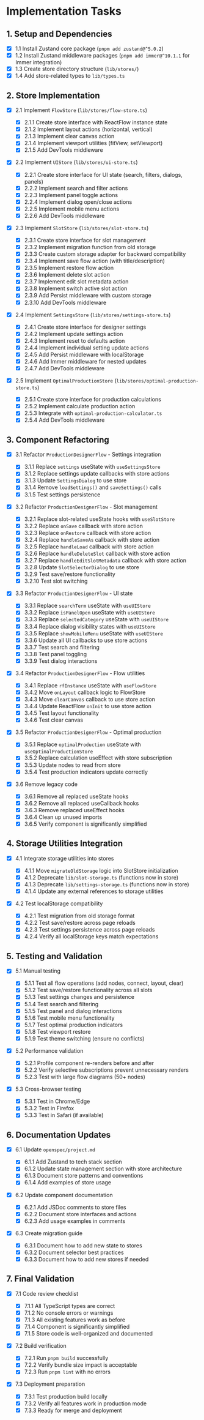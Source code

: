 # Implementation Tasks

## 1. Setup and Dependencies

- [x] 1.1 Install Zustand core package (`pnpm add zustand@^5.0.2`)
- [x] 1.2 Install Zustand middleware packages (`pnpm add immer@^10.1.1` for Immer integration)
- [x] 1.3 Create store directory structure (`lib/stores/`)
- [x] 1.4 Add store-related types to `lib/types.ts`

## 2. Store Implementation

- [x] 2.1 Implement `FlowStore` (`lib/stores/flow-store.ts`)

  - [x] 2.1.1 Create store interface with ReactFlow instance state
  - [x] 2.1.2 Implement layout actions (horizontal, vertical)
  - [x] 2.1.3 Implement clear canvas action
  - [x] 2.1.4 Implement viewport utilities (fitView, setViewport)
  - [x] 2.1.5 Add DevTools middleware

- [x] 2.2 Implement `UIStore` (`lib/stores/ui-store.ts`)

  - [x] 2.2.1 Create store interface for UI state (search, filters, dialogs, panels)
  - [x] 2.2.2 Implement search and filter actions
  - [x] 2.2.3 Implement panel toggle actions
  - [x] 2.2.4 Implement dialog open/close actions
  - [x] 2.2.5 Implement mobile menu actions
  - [x] 2.2.6 Add DevTools middleware

- [x] 2.3 Implement `SlotStore` (`lib/stores/slot-store.ts`)

  - [x] 2.3.1 Create store interface for slot management
  - [x] 2.3.2 Implement migration function from old storage
  - [x] 2.3.3 Create custom storage adapter for backward compatibility
  - [x] 2.3.4 Implement save flow action (with title/description)
  - [x] 2.3.5 Implement restore flow action
  - [x] 2.3.6 Implement delete slot action
  - [x] 2.3.7 Implement edit slot metadata action
  - [x] 2.3.8 Implement switch active slot action
  - [x] 2.3.9 Add Persist middleware with custom storage
  - [x] 2.3.10 Add DevTools middleware

- [x] 2.4 Implement `SettingsStore` (`lib/stores/settings-store.ts`)

  - [x] 2.4.1 Create store interface for designer settings
  - [x] 2.4.2 Implement update settings action
  - [x] 2.4.3 Implement reset to defaults action
  - [x] 2.4.4 Implement individual setting update actions
  - [x] 2.4.5 Add Persist middleware with localStorage
  - [x] 2.4.6 Add Immer middleware for nested updates
  - [x] 2.4.7 Add DevTools middleware

- [x] 2.5 Implement `OptimalProductionStore` (`lib/stores/optimal-production-store.ts`)
  - [x] 2.5.1 Create store interface for production calculations
  - [x] 2.5.2 Implement calculate production action
  - [x] 2.5.3 Integrate with `optimal-production-calculator.ts`
  - [x] 2.5.4 Add DevTools middleware

## 3. Component Refactoring

- [x] 3.1 Refactor `ProductionDesignerFlow` - Settings integration

  - [x] 3.1.1 Replace `settings` useState with `useSettingsStore`
  - [x] 3.1.2 Replace settings update callbacks with store actions
  - [x] 3.1.3 Update `SettingsDialog` to use store
  - [x] 3.1.4 Remove `loadSettings()` and `saveSettings()` calls
  - [x] 3.1.5 Test settings persistence

- [x] 3.2 Refactor `ProductionDesignerFlow` - Slot management

  - [x] 3.2.1 Replace slot-related useState hooks with `useSlotStore`
  - [x] 3.2.2 Replace `onSave` callback with store action
  - [x] 3.2.3 Replace `onRestore` callback with store action
  - [x] 3.2.4 Replace `handleSaveAs` callback with store action
  - [x] 3.2.5 Replace `handleLoad` callback with store action
  - [x] 3.2.6 Replace `handleDeleteSlot` callback with store action
  - [x] 3.2.7 Replace `handleEditSlotMetadata` callback with store action
  - [x] 3.2.8 Update `SlotSelectorDialog` to use store
  - [x] 3.2.9 Test save/restore functionality
  - [x] 3.2.10 Test slot switching

- [x] 3.3 Refactor `ProductionDesignerFlow` - UI state

  - [x] 3.3.1 Replace `searchTerm` useState with `useUIStore`
  - [x] 3.3.2 Replace `isPanelOpen` useState with `useUIStore`
  - [x] 3.3.3 Replace `selectedCategory` useState with `useUIStore`
  - [x] 3.3.4 Replace dialog visibility states with `useUIStore`
  - [x] 3.3.5 Replace `showMobileMenu` useState with `useUIStore`
  - [x] 3.3.6 Update all UI callbacks to use store actions
  - [x] 3.3.7 Test search and filtering
  - [x] 3.3.8 Test panel toggling
  - [x] 3.3.9 Test dialog interactions

- [x] 3.4 Refactor `ProductionDesignerFlow` - Flow utilities

  - [x] 3.4.1 Replace `rfInstance` useState with `useFlowStore`
  - [x] 3.4.2 Move `onLayout` callback logic to FlowStore
  - [x] 3.4.3 Move `clearCanvas` callback to use store action
  - [x] 3.4.4 Update ReactFlow `onInit` to use store action
  - [x] 3.4.5 Test layout functionality
  - [x] 3.4.6 Test clear canvas

- [x] 3.5 Refactor `ProductionDesignerFlow` - Optimal production

  - [x] 3.5.1 Replace `optimalProduction` useState with `useOptimalProductionStore`
  - [x] 3.5.2 Replace calculation useEffect with store subscription
  - [x] 3.5.3 Update nodes to read from store
  - [x] 3.5.4 Test production indicators update correctly

- [x] 3.6 Remove legacy code
  - [x] 3.6.1 Remove all replaced useState hooks
  - [x] 3.6.2 Remove all replaced useCallback hooks
  - [x] 3.6.3 Remove replaced useEffect hooks
  - [x] 3.6.4 Clean up unused imports
  - [x] 3.6.5 Verify component is significantly simplified

## 4. Storage Utilities Integration

- [x] 4.1 Integrate storage utilities into stores

  - [x] 4.1.1 Move `migrateOldStorage` logic into SlotStore initialization
  - [x] 4.1.2 Deprecate `lib/slot-storage.ts` (functions now in store)
  - [x] 4.1.3 Deprecate `lib/settings-storage.ts` (functions now in store)
  - [x] 4.1.4 Update any external references to storage utilities

- [x] 4.2 Test localStorage compatibility
  - [x] 4.2.1 Test migration from old storage format
  - [x] 4.2.2 Test save/restore across page reloads
  - [x] 4.2.3 Test settings persistence across page reloads
  - [x] 4.2.4 Verify all localStorage keys match expectations

## 5. Testing and Validation

- [x] 5.1 Manual testing

  - [x] 5.1.1 Test all flow operations (add nodes, connect, layout, clear)
  - [x] 5.1.2 Test save/restore functionality across all slots
  - [x] 5.1.3 Test settings changes and persistence
  - [x] 5.1.4 Test search and filtering
  - [x] 5.1.5 Test panel and dialog interactions
  - [x] 5.1.6 Test mobile menu functionality
  - [x] 5.1.7 Test optimal production indicators
  - [x] 5.1.8 Test viewport restore
  - [x] 5.1.9 Test theme switching (ensure no conflicts)

- [x] 5.2 Performance validation

  - [x] 5.2.1 Profile component re-renders before and after
  - [x] 5.2.2 Verify selective subscriptions prevent unnecessary renders
  - [x] 5.2.3 Test with large flow diagrams (50+ nodes)

- [x] 5.3 Cross-browser testing
  - [x] 5.3.1 Test in Chrome/Edge
  - [x] 5.3.2 Test in Firefox
  - [x] 5.3.3 Test in Safari (if available)

## 6. Documentation Updates

- [x] 6.1 Update `openspec/project.md`

  - [x] 6.1.1 Add Zustand to tech stack section
  - [x] 6.1.2 Update state management section with store architecture
  - [x] 6.1.3 Document store patterns and conventions
  - [x] 6.1.4 Add examples of store usage

- [x] 6.2 Update component documentation

  - [x] 6.2.1 Add JSDoc comments to store files
  - [x] 6.2.2 Document store interfaces and actions
  - [x] 6.2.3 Add usage examples in comments

- [x] 6.3 Create migration guide
  - [x] 6.3.1 Document how to add new state to stores
  - [x] 6.3.2 Document selector best practices
  - [x] 6.3.3 Document how to add new stores if needed

## 7. Final Validation

- [x] 7.1 Code review checklist

  - [x] 7.1.1 All TypeScript types are correct
  - [x] 7.1.2 No console errors or warnings
  - [x] 7.1.3 All existing features work as before
  - [x] 7.1.4 Component is significantly simplified
  - [x] 7.1.5 Store code is well-organized and documented

- [x] 7.2 Build verification

  - [x] 7.2.1 Run `pnpm build` successfully
  - [x] 7.2.2 Verify bundle size impact is acceptable
  - [x] 7.2.3 Run `pnpm lint` with no errors

- [x] 7.3 Deployment preparation
  - [x] 7.3.1 Test production build locally
  - [x] 7.3.2 Verify all features work in production mode
  - [x] 7.3.3 Ready for merge and deployment
